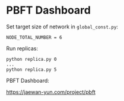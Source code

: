# PBFT Dashboard

Set target size of network in `global_const.py`:

```
NODE_TOTAL_NUMBER = 6
```


Run replicas:

```
python replica.py 0
...
python replica.py 5
```


PBFT Dashboard:

https://jaewan-yun.com/project/pbft
